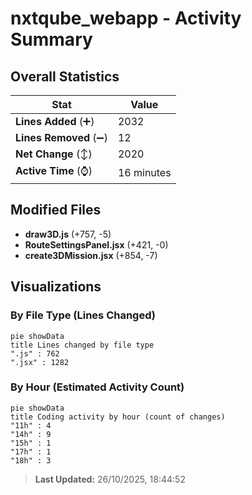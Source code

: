 # nxtqube_webapp - Activity Summary 

## Overall Statistics

| Stat                   | Value                                                             |
| ---------------------- | ----------------------------------------------------------------- |
| **Lines Added** (➕)   | 2032                                          |
| **Lines Removed** (➖) | 12                                        |
| **Net Change** (↕)    | 2020                |
| **Active Time** (⌚)   | 16 minutes |


## Modified Files
- **draw3D.js** (+757, -5)
- **RouteSettingsPanel.jsx** (+421, -0)
- **create3DMission.jsx** (+854, -7)

## Visualizations

### By File Type (Lines Changed)

```mermaid
pie showData
title Lines changed by file type
".js" : 762
".jsx" : 1282
```

### By Hour (Estimated Activity Count)

```mermaid
pie showData
title Coding activity by hour (count of changes)
"11h" : 4
"14h" : 9
"15h" : 1
"17h" : 1
"18h" : 3
```


> **Last Updated:** 26/10/2025, 18:44:52